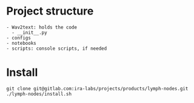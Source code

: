 # Project structure

```
- Wav2text: holds the code
  - __init__.py
- configs
- notebooks
- scripts: console scripts, if needed
```

# Install

```
git clone git@gitlab.com:ira-labs/projects/products/lymph-nodes.git
./lymph-nodes/install.sh
```

